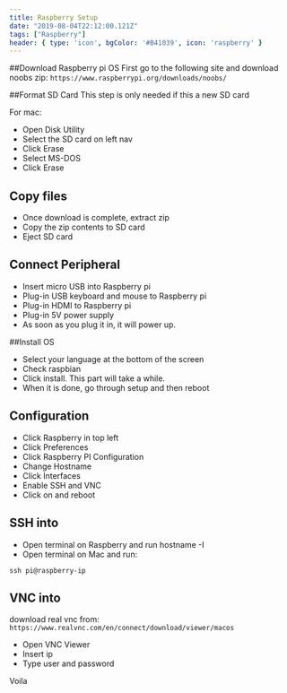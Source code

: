 ```yaml
---
title: Raspberry Setup
date: "2019-08-04T22:12:00.121Z"
tags: ["Raspberry"]
header: { type: 'icon', bgColor: '#B41039', icon: 'raspberry' }
---
```


##Download Raspberry pi OS
First go to the following site and download noobs zip:
`https://www.raspberrypi.org/downloads/noobs/`

##Format SD Card
This step is only needed if this a new SD card

For mac:
* Open Disk Utility
* Select the SD card on left nav
* Click Erase
* Select MS-DOS
* Click Erase

## Copy files
* Once download is complete, extract zip
* Copy the zip contents to SD card
* Eject SD card

## Connect Peripheral
* Insert micro USB into Raspberry pi
* Plug-in USB keyboard and mouse to Raspberry pi
* Plug-in HDMI to Raspberry pi
* Plug-in 5V power supply
* As soon as you plug it in, it will power up.

##Install OS
* Select your language at the bottom of the screen
* Check raspbian
* Click install. This part will take a while.
* When it is done, go through setup and then reboot

## Configuration
* Click Raspberry in top left
* Click Preferences
* Click Raspberry PI Configuration
* Change Hostname
* Click Interfaces
* Enable SSH and VNC
* Click on and reboot

## SSH into
* Open terminal on Raspberry and run hostname -I
* Open terminal on Mac and run:
```
ssh pi@raspberry-ip
```

## VNC into
download real vnc from:
`https://www.realvnc.com/en/connect/download/viewer/macos`
* Open VNC Viewer
* Insert ip
* Type user and password

Voila